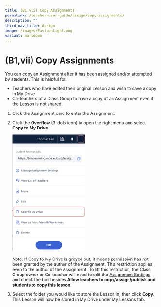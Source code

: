 ```yaml
---
title: (B1,vii) Copy Assignments
permalink: /teacher-user-guide/assign/copy-assignments/
description: ""
third_nav_title: Assign
image: /images/FaviconLight.png
variant: markdown
---
```

<h1 id="copy-assignments">(B1,vii) Copy Assignments</h1>
<p>You can copy an Assignment after it has been assigned and/or attempted by students. This is helpful for:</p>
<ul>
<li>Teachers who have edited their original Lesson and wish to save a copy in My Drive</li>
<li>Co-teachers of a Class Group to have a copy of an Assignment even if the Lesson is not shared.</li>
</ul>
<ol>
<li>Click the Assignment card to enter the Assignment. </li>
<li><p>Click the <strong>Overflow</strong> (3-dots icon) to open the right menu and select <strong>Copy to My Drive</strong>.</p>
<p><img alt="Copy Assignments" style="width: 50%;" src="/images/2Teacher/AS-CopyAssignment1.png"></p>
	<p><u>Note</u>: If Copy to My Drive is greyed out, it means <a target="_blank" href="/teacher-user-guide/assign/allow-students-to-copy-assignments/">permission</a> has not been granted by the author of the Assignment. This restriction applies even to the author of the Assignment. To lift this restriction, the Class Group owner or Co-teacher will need to edit the <a target="_blank" href="/teacher-user-guide/assign/edit-assignments/">Assignment Settings</a> and check the box besides <b>Allow teachers to copy/assign/publish and students to copy this lesson</b>.</p>
</li>
<li><p>Select the folder you would like to store the Lesson in, then click <strong>Copy</strong>. This Lesson will now be stored in My Drive under My Lessons tab.</p>
</li>
</ol>
